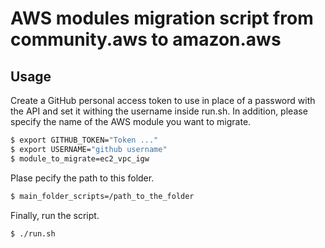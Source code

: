 # AWS modules migration script from community.aws to amazon.aws


## Usage
Create a GitHub personal access token to use in place of a password with the API and set it withing the username inside run.sh. In addition, please specify the name of the AWS module you want to migrate.
```bash
$ export GITHUB_TOKEN="Token ..."
$ export USERNAME="github username"
$ module_to_migrate=ec2_vpc_igw
```
Plase pecify the path to this folder.
```bash
$ main_folder_scripts=/path_to_the_folder
```
Finally, run the script.
```bash
$ ./run.sh
```
